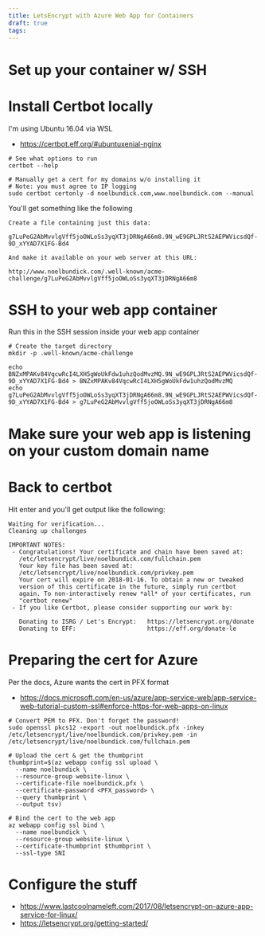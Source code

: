 ```yaml
---
title: LetsEncrypt with Azure Web App for Containers
draft: true
tags:
---
```


# Set up your container w/ SSH

# Install Certbot locally

I'm using Ubuntu 16.04 via WSL

* https://certbot.eff.org/#ubuntuxenial-nginx

```shell
# See what options to run
certbot --help

# Manually get a cert for my domains w/o installing it
# Note: you must agree to IP logging
sudo certbot certonly -d noelbundick.com,www.noelbundick.com --manual
```

You'll get something like the following

```
Create a file containing just this data:

g7LuPeG2AbMvvlgVff5joOWLoSs3yqXT3jDRNgA66m8.9N_wE9GPLJRtS2AEPWVicsdQf-9D_xYYAD7X1FG-Bd4

And make it available on your web server at this URL:

http://www.noelbundick.com/.well-known/acme-challenge/g7LuPeG2AbMvvlgVff5joOWLoSs3yqXT3jDRNgA66m8
```

# SSH to your web app container

Run this in the SSH session inside your web app container

```shell
# Create the target directory
mkdir -p .well-known/acme-challenge

echo BNZxMPAKv84VqcwRcI4LXH5gWoUkFdw1uhzQodMvzMQ.9N_wE9GPLJRtS2AEPWVicsdQf-9D_xYYAD7X1FG-Bd4 > BNZxMPAKv84VqcwRcI4LXH5gWoUkFdw1uhzQodMvzMQ
echo g7LuPeG2AbMvvlgVff5joOWLoSs3yqXT3jDRNgA66m8.9N_wE9GPLJRtS2AEPWVicsdQf-9D_xYYAD7X1FG-Bd4 > g7LuPeG2AbMvvlgVff5joOWLoSs3yqXT3jDRNgA66m8
```

# Make sure your web app is listening on your custom domain name

# Back to certbot

Hit enter and you'll get output like the following:

```
Waiting for verification...
Cleaning up challenges

IMPORTANT NOTES:
 - Congratulations! Your certificate and chain have been saved at:
   /etc/letsencrypt/live/noelbundick.com/fullchain.pem
   Your key file has been saved at:
   /etc/letsencrypt/live/noelbundick.com/privkey.pem
   Your cert will expire on 2018-01-16. To obtain a new or tweaked
   version of this certificate in the future, simply run certbot
   again. To non-interactively renew *all* of your certificates, run
   "certbot renew"
 - If you like Certbot, please consider supporting our work by:

   Donating to ISRG / Let's Encrypt:   https://letsencrypt.org/donate
   Donating to EFF:                    https://eff.org/donate-le
```

# Preparing the cert for Azure

Per the docs, Azure wants the cert in PFX format
* https://docs.microsoft.com/en-us/azure/app-service-web/app-service-web-tutorial-custom-ssl#enforce-https-for-web-apps-on-linux

```shell
# Convert PEM to PFX. Don't forget the password!
sudo openssl pkcs12 -export -out noelbundick.pfx -inkey /etc/letsencrypt/live/noelbundick.com/privkey.pem -in /etc/letsencrypt/live/noelbundick.com/fullchain.pem

# Upload the cert & get the thumbprint
thumbprint=$(az webapp config ssl upload \
  --name noelbundick \
  --resource-group website-linux \
  --certificate-file noelbundick.pfx \
  --certificate-password <PFX_password> \
  --query thumbprint \
  --output tsv)

# Bind the cert to the web app
az webapp config ssl bind \
  --name noelbundick \
  --resource-group website-linux \
  --certificate-thumbprint $thumbprint \
  --ssl-type SNI
```

# Configure the stuff

* https://www.lastcoolnameleft.com/2017/08/letsencrypt-on-azure-app-service-for-linux/
* https://letsencrypt.org/getting-started/
